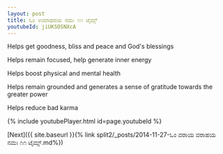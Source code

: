 ```yaml
---
layout: post
title: ಓಂ ಉಮಾಧವಯ ನಮಃ ೧೧ ಟೈಮ್ಸ್
youtubeId: jiUKSOSNXcA
---
```

 
 
Helps get goodness, bliss and peace and God's blessings
 
Helps remain focused, help generate inner energy 
 
Helps boost physical and mental health 
 
Helps remain grounded and generates a sense of gratitude towards the greater power 
 
Helps reduce bad karma
 
 
 
 


{% include youtubePlayer.html id=page.youtubeId %}
 
[Next]({{ site.baseurl }}{% link  split2/_posts/2014-11-27-ಓಂ ವರಾಯ ವರಾಹಯ ನಮಃ ೧೧ ಟೈಮ್ಸ್.md%})
 
